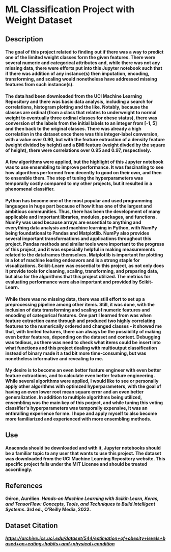 # ML Classification Project with Weight Dataset

## Description
#### The goal of this project related to finding out if there was a way to predict one of the limited weight classes form the given features. There were several numeric and categorical attributes and, while there was not any missing data, there were efforts put into this Jupyter notebook such that if there was addition of any instance(s) then imputation, encoding, transforming, and scaling would nonetheless have addressed missing features from such instance(s).

#### The data had been downloaded from the UCI Machine Learning Repository and there was basic data analysis, including a search for correlations, histogram plotting and the like. Notably, because the classes are ordinal (from a class that relates to underweight to normal weight to eventually three ordinal classes for obese status), there was conversion of the labels from the initial labels to an integer from [-1, 5] and then back to the original classes. There was already a high correlation in the dataset once there was this integer-label conversion, with a value over 0.90, but with the feature extraction of a density feature (weight divided by height) and a BMI feature (weight divded by the square of height), there were correlations over 0.95 and 0.97, respectively. 

#### A few algorithms were applied, but the highlight of this Jupyter notebook was to use ensembling to improve performance. It was fascinating to see how algorithms performed from decently to good on their own, and then to ensemble them. The step of tuning the hyperparameters was temporally costly compared to my other projects, but it resulted in a phenomenal classifier.

#### Python has become one of the most popular and used programming languages in huge part because of how it has one of the largest and ambitious communities. Thus, there has been the development of many applicable and important libraries, modules, packages, and functions. NumPy was used because arrays are essential to anything and everything data analysis and machine learning in Python, with NumPy being foundational to Pandas and Matplotlib. NumPy also provides several important transformations and applications throughout this project. Pandas methods and similar tools were important to the progress of this project, and it was especially helpful in making measurements related to the dataframes themselves. Matplotlib is important for plotting in a lot of machine learing endeavors and is a strong staple for visualizations. Scikit-Learn was essential to this project, as not only does it provide tools for cleaning, scaling, transforming, and preparing data, but also for the algorithms that this project utilized. The metrics for evaluating performance were also important and provided by Scikit-Learn.

#### While there was no missing data, there was still effort to set up a preprocessing pipeline among other items. Still, it was done, with the inclusion of data transforming and scaling of numeric features and encoding of categorical features. One part I learned from was when feature extraction came through and produced two highly correlating features to the numerically ordered and changed classes - it showed me that, with limited features, there can always be the possibility of making even better features, depending on the dataset and context. Debugging was tedious, as there was need to check what items could be insert into what functions and this project dealing with multioutput classification instead of binary made it a tad bit more time-consuming, but was nonetheless informative and revealing to me.

#### My desire is to become an even better feature engineer with even better feature extractions, and to calculate even better feature engineering. While several algorithms were applied, I would like to see or personally apply other algorithms with optimzed hyperparameters, with the goal of having an even lower root mean square error and an even better generalization. In addition to multiple algorithms being utilized, ensembling was the main key of this porject, and while tuning this voting classifier's hyperparameters was temporally expensive, it was an enthralling experience for me. I hope and apply myself to also become more familiarized and experienced with more ensembling methods.

## Use
#### Anaconda should be downloaded and with it, Jupyter notebooks should be a familiar topic to any user that wants to use this project. The dataset was downloaded from the UCI Machine Learning Repository website. This specific project falls under the MIT License and should be treated accordingly.

## References
#### Géron, Aurélien. *Hands-on Machine Learning with Scikit-Learn, Keras, and TensorFlow: Concepts, Tools, and Techniques to Build Intelligent Systems*. 3rd ed., O’Reilly Media, 2022.

## Dataset Citation
##### https://archive.ics.uci.edu/dataset/544/estimation+of+obesity+levels+based+on+eating+habits+and+physical+condition
